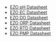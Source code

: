 * <i class="far fa-file-pdf"></i> [EZO pH Datasheet](https://github.com/whitebox-labs/whitebox-docs/raw/master/atlas-scientific/pH_EZO_Datasheet.pdf)
* <i class="far fa-file-pdf"></i> [EZO EC Datasheet](https://github.com/whitebox-labs/whitebox-docs/raw/master/atlas-scientific/EC_EZO_Datasheet.pdf)
* <i class="far fa-file-pdf"></i> [EZO DO Datasheet](https://github.com/whitebox-labs/whitebox-docs/raw/master/atlas-scientific/DO_EZO_Datasheet.pdf)
* <i class="far fa-file-pdf"></i> [EZO ORP Datasheet](https://github.com/whitebox-labs/whitebox-docs/raw/master/atlas-scientific/ORP_EZO_datasheet.pdf)
* <i class="far fa-file-pdf"></i> [EZO RTD Datasheet](https://github.com/whitebox-labs/whitebox-docs/raw/master/atlas-scientific/EZO_RTD_Datasheet.pdf)
* <i class="far fa-file-pdf"></i> [EZO PMP Datasheet](https://github.com/whitebox-labs/whitebox-docs/raw/master/atlas-scientific/EZO_PMP_Datasheet.pdf)

